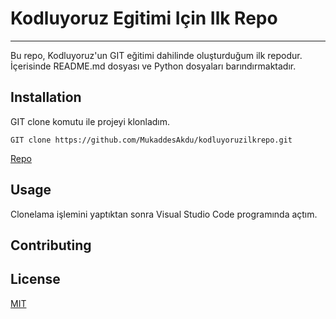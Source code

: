 # Kodluyoruz Egitimi Için Ilk Repo
---
   Bu repo, Kodluyoruz'un GIT eğitimi dahilinde oluşturduğum ilk repodur. İçerisinde README.md dosyası ve Python dosyaları barındırmaktadır.

## Installation
   GIT clone komutu ile projeyi klonladım. 
   ```
   GIT clone https://github.com/MukaddesAkdu/kodluyoruzilkrepo.git 
   ```
   [Repo](https://github.com/MukaddesAkdu/kodluyoruzilkrepo.git)

## Usage
   Clonelama işlemini yaptıktan sonra Visual Studio Code programında açtım.

## Contributing

   
## License
[MIT](https://choosealicense.com/licenses/mit/)
